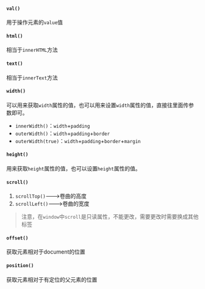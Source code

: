 #### `val()`

用于操作元素的`value`值



#### `html()`

相当于`innerHTML`方法

#### `text()`

相当于`innerText`方法



#### `width()`

可以用来获取`width`属性的值，也可以用来设置`width`属性的值，直接往里面传参数即可。

- `innerWidth()`：`width`+`padding`
- `outerWidth()`：`width`+`padding`+`border`
- `outerWidth(true)`：`width`+`padding`+`border`+`margin`

#### `height()`

用来获取`height`属性的值，也可以设置`height`属性的值。



#### `scroll()`

1. `scrollTop()`--->卷曲的高度
2. `scrollLeft()`--->卷曲的宽度

> 注意，在`window`中`scroll`是只读属性，不能更改，需要更改时需要换成其他标签



#### `offset()`

获取元素相对于document的位置

#### `position()`

获取元素相对于有定位的父元素的位置

